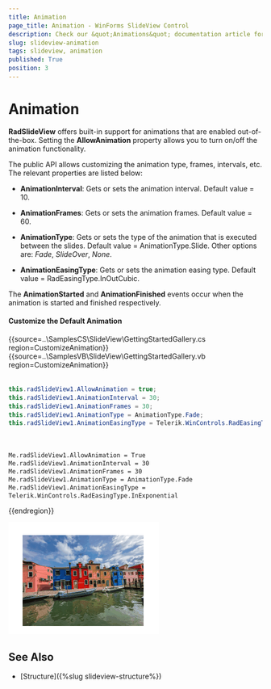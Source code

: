 ```yaml
---
title: Animation
page_title: Animation - WinForms SlideView Control
description: Check our &quot;Animations&quot; documentation article for the WinForms SlideView control.
slug: slideview-animation
tags: slideview, animation
published: True
position: 3 
---
```


# Animation

 __RadSlideView__ offers built-in support for animations that are enabled out-of-the-box. Setting the __AllowAnimation__ property allows you to turn on/off the animation functionality.

The public API allows customizing the animation type, frames, intervals, etc. The relevant properties are listed below:

* __AnimationInterval__: Gets or sets the animation interval. Default value = 10.

* __AnimationFrames__: Gets or sets the animation frames. Default value = 60.

* __AnimationType__: Gets or sets the type of the animation that is executed between the slides. Default value = AnimationType.Slide. Other options are: *Fade*, *SlideOver*, *None*.

* __AnimationEasingType__: Gets or sets the animation easing type. Default value = RadEasingType.InOutCubic.

The __AnimationStarted__ and __AnimationFinished__ events occur when the animation is started and finished respectively. 

#### Customize the Default Animation

{{source=..\SamplesCS\SlideView\GettingStartedGallery.cs region=CustomizeAnimation}} 
{{source=..\SamplesVB\SlideView\GettingStartedGallery.vb region=CustomizeAnimation}}

````C#

this.radSlideView1.AllowAnimation = true;
this.radSlideView1.AnimationInterval = 30;
this.radSlideView1.AnimationFrames = 30;
this.radSlideView1.AnimationType = AnimationType.Fade;
this.radSlideView1.AnimationEasingType = Telerik.WinControls.RadEasingType.InExponential;
      
````
````VB.NET

Me.radSlideView1.AllowAnimation = True
Me.radSlideView1.AnimationInterval = 30
Me.radSlideView1.AnimationFrames = 30
Me.radSlideView1.AnimationType = AnimationType.Fade
Me.radSlideView1.AnimationEasingType = Telerik.WinControls.RadEasingType.InExponential

```` 

{{endregion}}

![WinForms SlideView Animation](images/slideview-animation.gif)

## See Also

* [Structure]({%slug slideview-structure%})